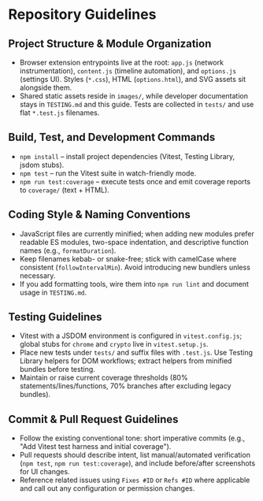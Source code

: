 # Repository Guidelines

## Project Structure & Module Organization
- Browser extension entrypoints live at the root: `app.js` (network instrumentation), `content.js` (timeline automation), and `options.js` (settings UI). Styles (`*.css`), HTML (`options.html`), and SVG assets sit alongside them.
- Shared static assets reside in `images/`, while developer documentation stays in `TESTING.md` and this guide. Tests are collected in `tests/` and use flat `*.test.js` filenames.

## Build, Test, and Development Commands
- `npm install` – install project dependencies (Vitest, Testing Library, jsdom stubs).
- `npm test` – run the Vitest suite in watch-friendly mode.
- `npm run test:coverage` – execute tests once and emit coverage reports to `coverage/` (text + HTML).

## Coding Style & Naming Conventions
- JavaScript files are currently minified; when adding new modules prefer readable ES modules, two-space indentation, and descriptive function names (e.g., `formatDuration`).
- Keep filenames kebab- or snake-free; stick with camelCase where consistent (`followIntervalMin`). Avoid introducing new bundlers unless necessary.
- If you add formatting tools, wire them into `npm run lint` and document usage in `TESTING.md`.

## Testing Guidelines
- Vitest with a JSDOM environment is configured in `vitest.config.js`; global stubs for `chrome` and `crypto` live in `vitest.setup.js`.
- Place new tests under `tests/` and suffix files with `.test.js`. Use Testing Library helpers for DOM workflows; extract helpers from minified bundles before testing.
- Maintain or raise current coverage thresholds (80% statements/lines/functions, 70% branches after excluding legacy bundles).

## Commit & Pull Request Guidelines
- Follow the existing conventional tone: short imperative commits (e.g., "Add Vitest test harness and initial coverage").
- Pull requests should describe intent, list manual/automated verification (`npm test`, `npm run test:coverage`), and include before/after screenshots for UI changes.
- Reference related issues using `Fixes #ID` or `Refs #ID` where applicable and call out any configuration or permission changes.
